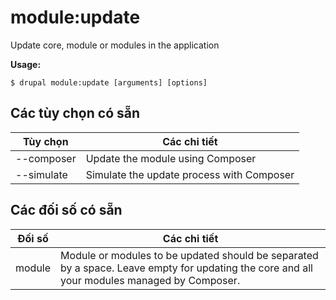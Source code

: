 # module:update
Update core, module or modules in the application

**Usage:**
```
$ drupal module:update [arguments] [options]
```

## Các tùy chọn có sẵn
Tùy chọn | Các chi tiết
-------|-------------
--composer | Update the module using Composer
--simulate | Simulate the update process with Composer

## Các đối số có sẵn
Đối số | Các chi tiết
---------|-------------
module | Module or modules to be updated should be separated by a space. Leave empty for updating the core and all your modules managed by Composer.
